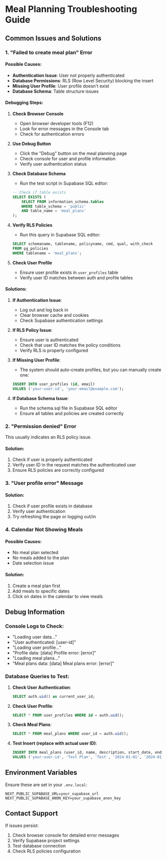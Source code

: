 # Meal Planning Troubleshooting Guide

## Common Issues and Solutions

### 1. "Failed to create meal plan" Error

#### Possible Causes:
- **Authentication Issue**: User not properly authenticated
- **Database Permissions**: RLS (Row Level Security) blocking the insert
- **Missing User Profile**: User profile doesn't exist
- **Database Schema**: Table structure issues

#### Debugging Steps:

1. **Check Browser Console**
   - Open browser developer tools (F12)
   - Look for error messages in the Console tab
   - Check for authentication errors

2. **Use Debug Button**
   - Click the "Debug" button on the meal planning page
   - Check console for user and profile information
   - Verify user authentication status

3. **Check Database Schema**
   - Run the test script in Supabase SQL editor:
   ```sql
   -- Check if table exists
   SELECT EXISTS (
       SELECT FROM information_schema.tables 
       WHERE table_schema = 'public' 
       AND table_name = 'meal_plans'
   );
   ```

4. **Verify RLS Policies**
   - Run this query in Supabase SQL editor:
   ```sql
   SELECT schemaname, tablename, policyname, cmd, qual, with_check
   FROM pg_policies 
   WHERE tablename = 'meal_plans';
   ```

5. **Check User Profile**
   - Ensure user profile exists in `user_profiles` table
   - Verify user ID matches between auth and profile tables

#### Solutions:

1. **If Authentication Issue**:
   - Log out and log back in
   - Clear browser cache and cookies
   - Check Supabase authentication settings

2. **If RLS Policy Issue**:
   - Ensure user is authenticated
   - Check that user ID matches the policy conditions
   - Verify RLS is properly configured

3. **If Missing User Profile**:
   - The system should auto-create profiles, but you can manually create one:
   ```sql
   INSERT INTO user_profiles (id, email)
   VALUES ('your-user-id', 'your-email@example.com');
   ```

4. **If Database Schema Issue**:
   - Run the schema.sql file in Supabase SQL editor
   - Ensure all tables and policies are created correctly

### 2. "Permission denied" Error

This usually indicates an RLS policy issue.

#### Solution:
1. Check if user is properly authenticated
2. Verify user ID in the request matches the authenticated user
3. Ensure RLS policies are correctly configured

### 3. "User profile error" Message

#### Solution:
1. Check if user profile exists in database
2. Verify user authentication
3. Try refreshing the page or logging out/in

### 4. Calendar Not Showing Meals

#### Possible Causes:
- No meal plan selected
- No meals added to the plan
- Date selection issue

#### Solution:
1. Create a meal plan first
2. Add meals to specific dates
3. Click on dates in the calendar to view meals

## Debug Information

### Console Logs to Check:
- "Loading user data..."
- "User authenticated: [user-id]"
- "Loading user profile..."
- "Profile data: [data] Profile error: [error]"
- "Loading meal plans..."
- "Meal plans data: [data] Meal plans error: [error]"

### Database Queries to Test:

1. **Check User Authentication**:
   ```sql
   SELECT auth.uid() as current_user_id;
   ```

2. **Check User Profile**:
   ```sql
   SELECT * FROM user_profiles WHERE id = auth.uid();
   ```

3. **Check Meal Plans**:
   ```sql
   SELECT * FROM meal_plans WHERE user_id = auth.uid();
   ```

4. **Test Insert (replace with actual user ID)**:
   ```sql
   INSERT INTO meal_plans (user_id, name, description, start_date, end_date, is_active)
   VALUES ('your-user-id', 'Test Plan', 'Test', '2024-01-01', '2024-01-07', true);
   ```

## Environment Variables

Ensure these are set in your `.env.local`:
```
NEXT_PUBLIC_SUPABASE_URL=your_supabase_url
NEXT_PUBLIC_SUPABASE_ANON_KEY=your_supabase_anon_key
```

## Contact Support

If issues persist:
1. Check browser console for detailed error messages
2. Verify Supabase project settings
3. Test database connection
4. Check RLS policies configuration 
